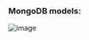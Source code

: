 ### MongoDB models:

![image](https://github.com/user-attachments/assets/38113308-a878-45e5-ba0d-dcd7415d2622)
